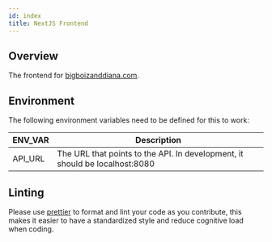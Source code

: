 ```yaml
---
id: index
title: NextJS Frontend
---
```


## Overview

The frontend for [bigboizanddiana.com](https://bigboizanddiana.com).

## Environment

The following environment variables need to be defined for this to work:

| ENV_VAR | Description                                                                 |
| ------- | --------------------------------------------------------------------------- |
| API_URL | The URL that points to the API. In development, it should be localhost:8080 |

## Linting

Please use [prettier](https://prettier.io/) to format and lint your code as you contribute, this makes it easier to have a standardized style and reduce cognitive load when coding.
